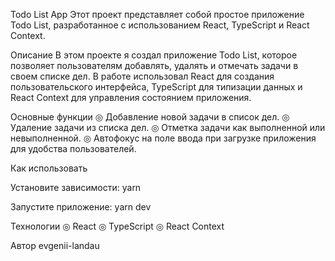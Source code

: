 Todo List App
Этот проект представляет собой простое приложение Todo List, разработанное с использованием React, TypeScript и React Context.

Описание
В этом проекте я создал приложение Todo List, которое позволяет пользователям добавлять, удалять и отмечать задачи в своем списке дел. В работе использовал React для создания пользовательского интерфейса, TypeScript для типизации данных и React Context для управления состоянием приложения.

Основные функции
◎ Добавление новой задачи в список дел.
◎ Удаление задачи из списка дел.
◎ Отметка задачи как выполненной или невыполненной.
◎ Автофокус на поле ввода при загрузке приложения для удобства пользователей.

Как использовать

Установите зависимости:
yarn

Запустите приложение:
yarn dev

Технологии
◎ React
◎ TypeScript
◎ React Context

Автор
evgenii-landau
